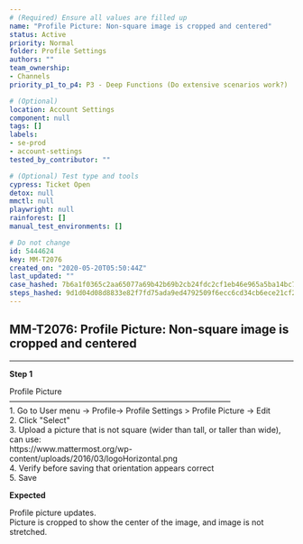 ```yaml
---
# (Required) Ensure all values are filled up
name: "Profile Picture: Non-square image is cropped and centered"
status: Active
priority: Normal
folder: Profile Settings
authors: ""
team_ownership:
- Channels
priority_p1_to_p4: P3 - Deep Functions (Do extensive scenarios work?)

# (Optional)
location: Account Settings
component: null
tags: []
labels:
- se-prod
- account-settings
tested_by_contributor: ""

# (Optional) Test type and tools
cypress: Ticket Open
detox: null
mmctl: null
playwright: null
rainforest: []
manual_test_environments: []

# Do not change
id: 5444624
key: MM-T2076
created_on: "2020-05-20T05:50:44Z"
last_updated: ""
case_hashed: 7b6a1f0365c2aa65077a69b42b69b2cb24fdc2cf1eb46e965a5ba14bc7706969d85ae4fde19896bdcbffdfe3c5fe395c
steps_hashed: 9d1d04d08d8833e82f7fd75ada9ed4792509f6ecc6cd34cb6ece21cf2f5464b463821186a4d8a69327f7a7239ccb1243
---
```


<!-- (Auto-generated) Based on frontmatter's "key" and "name" -->

## MM-T2076: Profile Picture: Non-square image is cropped and centered

---

**Step 1**

Profile Picture\
————————————————————————————\
1\. Go to User menu -> Profile-> Profile Settings > Profile Picture -> Edit\
2\. Click "Select"\
3\. Upload a picture that is not square (wider than tall, or taller than wide), can use:\
https\://www\.mattermost.org/wp-content/uploads/2016/03/logoHorizontal.png\
4\. Verify before saving that orientation appears correct\
5\. Save

**Expected**

Profile picture updates.\
Picture is cropped to show the center of the image, and image is not stretched.
